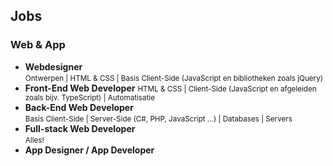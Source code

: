 Jobs
----

### Web & App

- **Webdesigner**  
  <small>Ontwerpen | HTML & CSS | Basis Client-Side (JavaScript en bibliotheken zoals jQuery)</small>
- **Front-End Web Developer** 
  <small>HTML & CSS | Client-Side (JavaScript en afgeleiden zoals bijv. TypeScript) | Automatisatie</small>
- **Back-End Web Developer**  
  <small>Basis Client-Side | Server-Side (C#, PHP, JavaScript …) | Databases | Servers</small>
- **Full-stack Web Developer**  
  <small>Alles!</small>
- **App Designer / App Developer**
